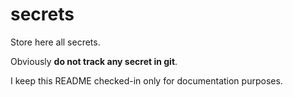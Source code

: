 # secrets

Store here all secrets.

Obviously **do not track any secret in git**.

I keep this README checked-in only for documentation purposes.
